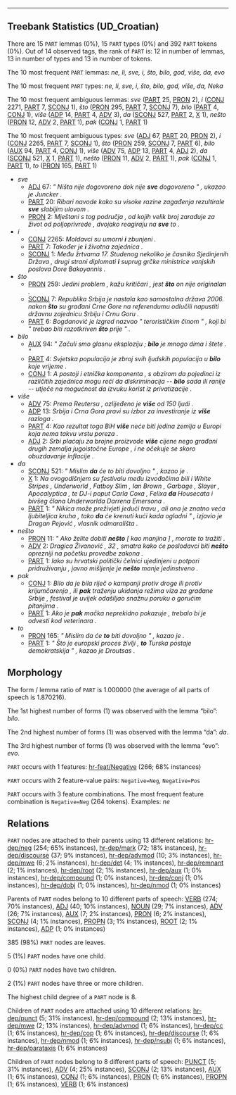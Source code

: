 

--------------------------------------------------------------------------------

## Treebank Statistics (UD_Croatian)

There are 15 `PART` lemmas (0%), 15 `PART` types (0%) and 392 `PART` tokens (0%).
Out of 14 observed tags, the rank of `PART` is: 12 in number of lemmas, 13 in number of types and 13 in number of tokens.

The 10 most frequent `PART` lemmas: <em>ne, li, sve, i, što, bilo, god, više, da, evo</em>

The 10 most frequent `PART` types:  <em>ne, li, sve, i, što, bilo, god, više, da, Neka</em>

The 10 most frequent ambiguous lemmas: <em>sve</em> ([PART]() 25, [PRON]() 2), <em>i</em> ([CONJ]() 2271, [PART]() 7, [SCONJ]() 1), <em>što</em> ([PRON]() 295, [PART]() 7, [SCONJ]() 7), <em>bilo</em> ([PART]() 4, [CONJ]() 1), <em>više</em> ([ADP]() 14, [PART]() 4, [ADV]() 3), <em>da</em> ([SCONJ]() 527, [PART]() 2, [X]() 1), <em>nešto</em> ([PRON]() 12, [ADV]() 2, [PART]() 1), <em>pak</em> ([CONJ]() 1, [PART]() 1)

The 10 most frequent ambiguous types:  <em>sve</em> ([ADJ]() 67, [PART]() 20, [PRON]() 2), <em>i</em> ([CONJ]() 2265, [PART]() 7, [SCONJ]() 1), <em>što</em> ([PRON]() 259, [SCONJ]() 7, [PART]() 6), <em>bilo</em> ([AUX]() 94, [PART]() 4, [CONJ]() 1), <em>više</em> ([ADV]() 75, [ADP]() 13, [PART]() 4, [ADJ]() 2), <em>da</em> ([SCONJ]() 521, [X]() 1, [PART]() 1), <em>nešto</em> ([PRON]() 11, [ADV]() 2, [PART]() 1), <em>pak</em> ([CONJ]() 1, [PART]() 1), <em>to</em> ([PRON]() 165, [PART]() 1)


* <em>sve</em>
  * [ADJ]() 67: <em>" Ništa nije dogovoreno dok nije <b>sve</b> dogovoreno " , ukazao je Juncker .</em>
  * [PART]() 20: <em>Ribari navode kako su visoke razine zagađenja rezultirale <b>sve</b> slabijim ulovom .</em>
  * [PRON]() 2: <em>Mještani s tog područja , od kojih velik broj zarađuje za život od poljoprivrede , dvojako reagiraju na <b>sve</b> to .</em>
* <em>i</em>
  * [CONJ]() 2265: <em>Moldavci su umorni <b>i</b> zbunjeni .</em>
  * [PART]() 7: <em>Također je <b>i</b> životna zajednica .</em>
  * [SCONJ]() 1: <em>Među žrtvama 17. Studenog nekoliko je časnika Sjedinjenih Država , drugi strani diplomati <b>i</b> suprug grčke ministrice vanjskih poslova Dore Bakoyannis .</em>
* <em>što</em>
  * [PRON]() 259: <em>Jedini problem , kažu kritičari , jest <b>što</b> on nije originalan .</em>
  * [SCONJ]() 7: <em>Republika Srbija je nastala kao samostalna država 2006. nakon <b>što</b> su građani Crne Gore na referendumu odlučili napustiti državnu zajednicu Srbiju i Crnu Goru .</em>
  * [PART]() 6: <em>Bogdanović je izgred nazvao " terorističkim činom " , koji bi " trebao biti razotkriven <b>što</b> prije " .</em>
* <em>bilo</em>
  * [AUX]() 94: <em>" Začuli smo glasnu eksploziju ; <b>bilo</b> je mnogo dima i štete . "</em>
  * [PART]() 4: <em>Svjetska populacija je zbroj svih ljudskih populacija u <b>bilo</b> koje vrijeme .</em>
  * [CONJ]() 1: <em>A postoji i etnička komponenta , s obzirom da pojedinci iz različitih zajednica mogu reći da diskriminacija -- <b>bilo</b> sada ili ranije -- utječe na mogućnost da izvuku korist iz privatizacije .</em>
* <em>više</em>
  * [ADV]() 75: <em>Prema Reutersu , ozlijeđeno je <b>više</b> od 150 ljudi .</em>
  * [ADP]() 13: <em>Srbija i Crna Gora pravi su izbor za investiranje iz <b>više</b> razloga .</em>
  * [PART]() 4: <em>Kao rezultat toga BiH <b>više</b> neće biti jedina zemlja u Europi koja nema takvu vrstu poreza .</em>
  * [ADJ]() 2: <em>Srbi plaćaju za brojne proizvode <b>više</b> cijene nego građani drugih zemalja jugoistočne Europe , i ne očekuje se skoro obuzdavanje inflacije .</em>
* <em>da</em>
  * [SCONJ]() 521: <em>" Mislim <b>da</b> će to biti dovoljno " , kazao je .</em>
  * [X]() 1: <em>Na ovogodišnjem su festivalu među izvođačima bili i White Stripes , Underworld , Fatboy Slim , Ian Brown , Garbage , Slayer , Apocalyptica , te DJ-i poput Carla Coxa , Felixa <b>da</b> Housecata i bivšeg člana Underworlda Darrena Emersona .</em>
  * [PART]() 1: <em>" Nikica može preživjeti jedući travu , ali ona je znatno veća ljubiteljica kruha , tako <b>da</b> će krenuti kući kada ogladni " , izjavio je Dragan Pejović , vlasnik odmarališta .</em>
* <em>nešto</em>
  * [PRON]() 11: <em>" Ako želite dobiti <b>nešto</b> [ kao manjina ] , morate to tražiti .</em>
  * [ADV]() 2: <em>Dragica Živanović , 32 , smatra kako će poslodavci biti <b>nešto</b> oprezniji na početku provedbe zakona .</em>
  * [PART]() 1: <em>Iako su hrvatski politički čelnici ujedinjeni u potpori pridruživanju , javno mišljenje je <b>nešto</b> manje jedinstveno .</em>
* <em>pak</em>
  * [CONJ]() 1: <em>Bilo da je bila riječ o kampanji protiv droge ili protiv krijumčarenja , ili <b>pak</b> traženju ukidanja režima viza za građane Srbije , festival je uvijek odašiljao snažnu poruku o gorućim pitanjima .</em>
  * [PART]() 1: <em>Ako je <b>pak</b> mačka neprekidno pokazuje , trebalo bi je odvesti kod veterinara .</em>
* <em>to</em>
  * [PRON]() 165: <em>" Mislim da će <b>to</b> biti dovoljno " , kazao je .</em>
  * [PART]() 1: <em>" Što je europski proces življi , <b>to</b> Turska postaje demokratskija " , kazao je Droutsas .</em>

## Morphology

The form / lemma ratio of `PART` is 1.000000 (the average of all parts of speech is 1.870216).

The 1st highest number of forms (1) was observed with the lemma “bilo”: <em>bilo</em>.

The 2nd highest number of forms (1) was observed with the lemma “da”: <em>da</em>.

The 3rd highest number of forms (1) was observed with the lemma “evo”: <em>evo</em>.

`PART` occurs with 1 features: [hr-feat/Negative]() (266; 68% instances)

`PART` occurs with 2 feature-value pairs: `Negative=Neg`, `Negative=Pos`

`PART` occurs with 3 feature combinations.
The most frequent feature combination is `Negative=Neg` (264 tokens).
Examples: <em>ne</em>


## Relations

`PART` nodes are attached to their parents using 13 different relations: [hr-dep/neg]() (254; 65% instances), [hr-dep/mark]() (72; 18% instances), [hr-dep/discourse]() (37; 9% instances), [hr-dep/advmod]() (10; 3% instances), [hr-dep/mwe]() (6; 2% instances), [hr-dep/det]() (4; 1% instances), [hr-dep/remnant]() (2; 1% instances), [hr-dep/root]() (2; 1% instances), [hr-dep/aux]() (1; 0% instances), [hr-dep/compound]() (1; 0% instances), [hr-dep/conj]() (1; 0% instances), [hr-dep/dobj]() (1; 0% instances), [hr-dep/nmod]() (1; 0% instances)

Parents of `PART` nodes belong to 10 different parts of speech: [VERB]() (274; 70% instances), [ADJ]() (40; 10% instances), [NOUN]() (29; 7% instances), [ADV]() (26; 7% instances), [AUX]() (7; 2% instances), [PRON]() (6; 2% instances), [SCONJ]() (4; 1% instances), [PROPN]() (3; 1% instances), [ROOT]() (2; 1% instances), [ADP]() (1; 0% instances)

385 (98%) `PART` nodes are leaves.

5 (1%) `PART` nodes have one child.

0 (0%) `PART` nodes have two children.

2 (1%) `PART` nodes have three or more children.

The highest child degree of a `PART` node is 8.

Children of `PART` nodes are attached using 10 different relations: [hr-dep/punct]() (5; 31% instances), [hr-dep/compound]() (2; 13% instances), [hr-dep/mwe]() (2; 13% instances), [hr-dep/advmod]() (1; 6% instances), [hr-dep/cc]() (1; 6% instances), [hr-dep/cop]() (1; 6% instances), [hr-dep/discourse]() (1; 6% instances), [hr-dep/nmod]() (1; 6% instances), [hr-dep/nsubj]() (1; 6% instances), [hr-dep/parataxis]() (1; 6% instances)

Children of `PART` nodes belong to 8 different parts of speech: [PUNCT]() (5; 31% instances), [ADV]() (4; 25% instances), [SCONJ]() (2; 13% instances), [AUX]() (1; 6% instances), [CONJ]() (1; 6% instances), [PRON]() (1; 6% instances), [PROPN]() (1; 6% instances), [VERB]() (1; 6% instances)

